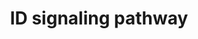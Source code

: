 ---
annotations:
- id: PW:0001372
  parent: regulatory pathway
  type: Pathway Ontology
  value: Inhibitor of DNA binding signaling pathway
authors:
- MaintBot
- AlexanderPico
- Christine Chichester
- Eweitz
description: 'Inhibitor of DNA binding (ID) proteins are members of the helix-loop-helix
  (HLH) family of proteins which lack a DNA binding domain themselves but bind to
  other family members inhibiting their DNA binding capacity. This family of proteins
  is comprised of IDs 1, 2, 3 and 4. They can be stimulated by ligands such as the
  Vascular Endothelial Growth Factor (VEGF), TGF beta and the T cell receptor.  Source:
  NetPath http://www.netpath.org/pathways?path_id=NetPath_5'
last-edited: 2021-12-23
organisms:
- Canis familiaris
redirect_from:
- /index.php/Pathway:WP1168
- /instance/WP1168
- /instance/WP1168_rr120693
revision: r120693
schema-jsonld:
- '@context': https://schema.org/
  '@id': https://wikipathways.github.io/pathways/WP1168.html
  '@type': Dataset
  creator:
    '@type': Organization
    name: WikiPathways
  description: 'Inhibitor of DNA binding (ID) proteins are members of the helix-loop-helix
    (HLH) family of proteins which lack a DNA binding domain themselves but bind to
    other family members inhibiting their DNA binding capacity. This family of proteins
    is comprised of IDs 1, 2, 3 and 4. They can be stimulated by ligands such as the
    Vascular Endothelial Growth Factor (VEGF), TGF beta and the T cell receptor.  Source:
    NetPath http://www.netpath.org/pathways?path_id=NetPath_5'
  keywords:
  - ACVRL1
  - ATF3
  - BMP2
  - CCNA2
  - CCNE1
  - CD40LG
  - CDK2
  - CTNNB1
  - EGF
  - ELK1
  - ELK3
  - ELK4
  - FLT1
  - ID1
  - ID3
  - IGF1
  - IGF1R
  - IRS1
  - KDR
  - LCK
  - MSC
  - MYF5
  - MYF6
  - MYOD1
  - MYOG
  - NFKB1
  - NGF
  - PAX2
  - PAX5
  - PAX8
  - PSMD4
  - RB1
  - RBL1
  - RBL2
  - RELA
  - SMAD1
  - SMAD3
  - SMAD4
  - SMAD5
  - SREBF1
  - TCF3
  - TCF7L2
  - TERT
  - TGFB1
  - VEGFA
  license: CC0
  name: ID signaling pathway
seo: CreativeWork
title: ID signaling pathway
wpid: WP1168
---